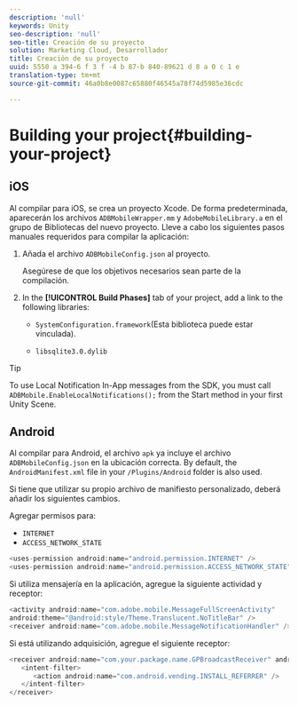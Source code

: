 ```yaml
---
description: 'null'
keywords: Unity
seo-description: 'null'
seo-title: Creación de su proyecto
solution: Marketing Cloud, Desarrollador
title: Creación de su proyecto
uuid: 5550 a 394-6 f 3 f -4 b 87-b 840-89621 d 8 a 0 c 1 e
translation-type: tm+mt
source-git-commit: 46a0b8e0087c65880f46545a78f74d5985e36cdc

---
```



# Building your project{#building-your-project}

## iOS

Al compilar para iOS, se crea un proyecto Xcode. De forma predeterminada, aparecerán los archivos `ADBMobileWrapper.mm` y `AdobeMobileLibrary.a` en el grupo de Bibliotecas del nuevo proyecto. Lleve a cabo los siguientes pasos manuales requeridos para compilar la aplicación:

1. Añada el archivo `ADBMobileConfig.json` al proyecto.

   Asegúrese de que los objetivos necesarios sean parte de la compilación.

1. In the **[!UICONTROL Build Phases]** tab of your project, add a link to the following libraries:

   * `SystemConfiguration.framework`(Esta biblioteca puede estar vinculada).

   * `libsqlite3.0.dylib`

>[!TIP]
>
>To use Local Notification In-App messages from the SDK, you must call `ADBMobile.EnableLocalNotifications();` from the Start method in your first Unity Scene.

## Android

Al compilar para Android, el archivo `apk` ya incluye el archivo `ADBMobileConfig.json` en la ubicación correcta. By default, the `AndroidManifest.xml` file in your `/Plugins/Android` folder is also used.

Si tiene que utilizar su propio archivo de manifiesto personalizado, deberá añadir los siguientes cambios.

Agregar permisos para:

* `INTERNET`
* `ACCESS_NETWORK_STATE`

```java
<uses-permission android:name="android.permission.INTERNET" /> 
<uses-permission android:name="android.permission.ACCESS_NETWORK_STATE" />
```

Si utiliza mensajería en la aplicación, agregue la siguiente actividad y receptor:

```java
<activity android:name="com.adobe.mobile.MessageFullScreenActivity"  
android:theme="@android:style/Theme.Translucent.NoTitleBar" /> 
<receiver android:name="com.adobe.mobile.MessageNotificationHandler" /> 
```

Si está utilizando adquisición, agregue el siguiente receptor:

```java
<receiver android:name="com.your.package.name.GPBroadcastReceiver" android:exported="true"> 
   <intent-filter> 
      <action android:name="com.android.vending.INSTALL_REFERRER" /> 
   </intent-filter> 
</receiver>
```
